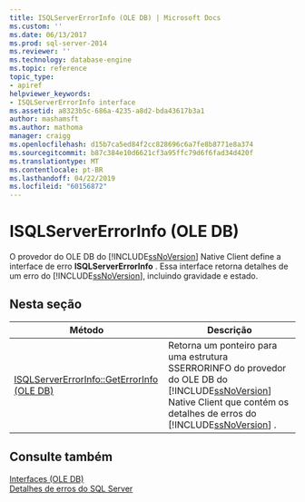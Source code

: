 ```yaml
---
title: ISQLServerErrorInfo (OLE DB) | Microsoft Docs
ms.custom: ''
ms.date: 06/13/2017
ms.prod: sql-server-2014
ms.reviewer: ''
ms.technology: database-engine
ms.topic: reference
topic_type:
- apiref
helpviewer_keywords:
- ISQLServerErrorInfo interface
ms.assetid: a8323b5c-686a-4235-a8d2-bda43617b3a1
author: mashamsft
ms.author: mathoma
manager: craigg
ms.openlocfilehash: d15b7ca5ed84f2cc828696c6a7fe8b8771e8a374
ms.sourcegitcommit: b87c384e10d6621cf3a95ffc79d6f6fad34d420f
ms.translationtype: MT
ms.contentlocale: pt-BR
ms.lasthandoff: 04/22/2019
ms.locfileid: "60156872"
---
```

# <a name="isqlservererrorinfo-ole-db"></a>ISQLServerErrorInfo (OLE DB)
  O provedor do OLE DB do [!INCLUDE[ssNoVersion](../../includes/ssnoversion-md.md)] Native Client define a interface de erro **ISQLServerErrorInfo** . Essa interface retorna detalhes de um erro do [!INCLUDE[ssNoVersion](../../includes/ssnoversion-md.md)], incluindo gravidade e estado.  
  
## <a name="in-this-section"></a>Nesta seção  
  
|Método|Descrição|  
|------------|-----------------|  
|[ISQLServerErrorInfo::GetErrorInfo &#40;OLE DB&#41;](../../relational-databases/native-client-ole-db-interfaces/isqlservererrorinfo-geterrorinfo-ole-db.md)|Retorna um ponteiro para uma estrutura SSERRORINFO do provedor do OLE DB do [!INCLUDE[ssNoVersion](../../includes/ssnoversion-md.md)] Native Client que contém os detalhes de erros do [!INCLUDE[ssNoVersion](../../includes/ssnoversion-md.md)] .|  
  
## <a name="see-also"></a>Consulte também  
 [Interfaces &#40;OLE DB&#41;](../../../2014/database-engine/dev-guide/interfaces-ole-db.md)   
 [Detalhes de erros do SQL Server](../../relational-databases/native-client-ole-db-errors/sql-server-error-detail.md)  
  
  
